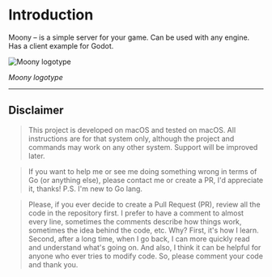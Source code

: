 # Introduction

Moony – is a simple server for your game. Can be used with any engine. Has a client example for Godot.

![Moony logotype](moony.png)

*Moony logotype*

---

## Disclaimer

> This project is developed on macOS and tested on macOS. 
> All instructions are for that system only, although 
> the project and commands may work on any other system. 
> Support will be improved later.

> If you want to help me or see me doing something wrong 
> in terms of Go (or anything else), please contact me 
> or create a PR, I'd appreciate it, thanks! 
> P.S. I'm new to Go lang.

> Please, if you ever decide to create a Pull Request (PR), 
> review all the code in the repository first. 
> I prefer to have a comment to almost every line, 
> sometimes the comments describe how things work, 
> sometimes the idea behind the code, etc. 
> Why? First, it's how I learn. 
> Second, after a long time, when I go back, 
> I can more quickly read and understand what's going on. 
> And also, I think it can be helpful for anyone who ever tries to modify code. 
> So, please comment your code and thank you.
